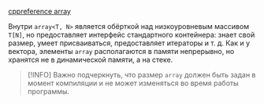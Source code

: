  [cppreference array](https://en.cppreference.com/w/cpp/container/array)

Внутри `array<T, N>` является обёрткой над низкоуровневым массивом `T[N]`, но предоставляет интерфейс стандартного контейнера: знает свой размер, умеет присваиваться, предоставляет итераторы и т. д. Как и у вектора, элементы `array` располагаются в памяти непрерывно, но хранятся не в динамической памяти, а на стеке.

> [!INFO]
> Важно подчеркнуть, что размер `array` должен быть задан в момент компиляции и не может изменяться во время работы программы.

